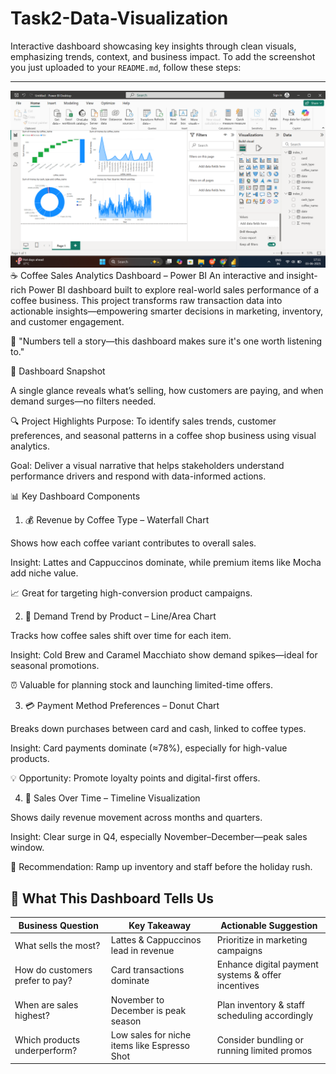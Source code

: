 # Task2-Data-Visualization
Interactive dashboard showcasing key insights through clean visuals, emphasizing trends, context, and business impact.
To add the screenshot you just uploaded to your `README.md`, follow these steps:

---
![Power BI Dashboard](https://github.com/SUSHREE-SUBHADARSINI-JENA/Task2-Data-Visualization/blob/main/dashboard.png?raw=true)
☕ Coffee Sales Analytics Dashboard – Power BI
An interactive and insight-rich Power BI dashboard built to explore real-world sales performance of a coffee business. This project transforms raw transaction data into actionable insights—empowering smarter decisions in marketing, inventory, and customer engagement.

📌 "Numbers tell a story—this dashboard makes sure it's one worth listening to."

📸 Dashboard Snapshot

A single glance reveals what’s selling, how customers are paying, and when demand surges—no filters needed.

🔍 Project Highlights
Purpose:
To identify sales trends, customer preferences, and seasonal patterns in a coffee shop business using visual analytics.

Goal:
Deliver a visual narrative that helps stakeholders understand performance drivers and respond with data-informed actions.

📊 Key Dashboard Components
1. 💰 Revenue by Coffee Type – Waterfall Chart

Shows how each coffee variant contributes to overall sales.

Insight: Lattes and Cappuccinos dominate, while premium items like Mocha add niche value.

📈 Great for targeting high-conversion product campaigns.

2. 🔄 Demand Trend by Product – Line/Area Chart

Tracks how coffee sales shift over time for each item.

Insight: Cold Brew and Caramel Macchiato show demand spikes—ideal for seasonal promotions.

⏰ Valuable for planning stock and launching limited-time offers.

3. 💳 Payment Method Preferences – Donut Chart

Breaks down purchases between card and cash, linked to coffee types.

Insight: Card payments dominate (≈78%), especially for high-value products.

💡 Opportunity: Promote loyalty points and digital-first offers.

4. 📅 Sales Over Time – Timeline Visualization

Shows daily revenue movement across months and quarters.

Insight: Clear surge in Q4, especially November–December—peak sales window.

🎯 Recommendation: Ramp up inventory and staff before the holiday rush.

## 🧠 What This Dashboard Tells Us

| Business Question                          | Key Takeaway                                      | Actionable Suggestion                             |
|-------------------------------------------|--------------------------------------------------|---------------------------------------------------|
| What sells the most?                      | Lattes & Cappuccinos lead in revenue             | Prioritize in marketing campaigns                 |
| How do customers prefer to pay?           | Card transactions dominate                       | Enhance digital payment systems & offer incentives|
| When are sales highest?                   | November to December is peak season              | Plan inventory & staff scheduling accordingly     |
| Which products underperform?              | Low sales for niche items like Espresso Shot     | Consider bundling or running limited promos       |


  

